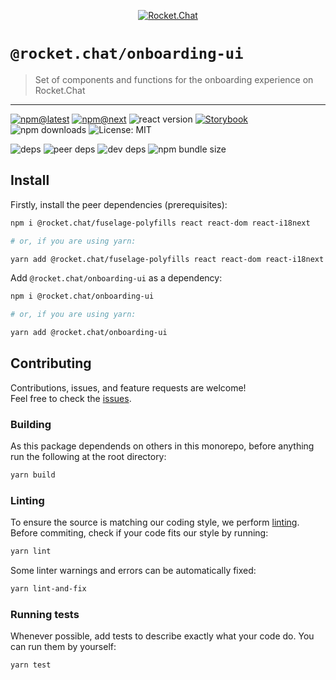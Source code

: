 <!--header-->

<p align="center">
  <a href="https://rocket.chat" title="Rocket.Chat">
    <img src="https://github.com/RocketChat/Rocket.Chat.Artwork/raw/master/Logos/2020/png/logo-horizontal-red.png" alt="Rocket.Chat" />
  </a>
</p>

# `@rocket.chat/onboarding-ui`

> Set of components and functions for the onboarding experience on Rocket.Chat

---

[![npm@latest](https://img.shields.io/npm/v/@rocket.chat/onboarding-ui/latest?style=flat-square)](https://www.npmjs.com/package/@rocket.chat/icons/v/latest) [![npm@next](https://img.shields.io/npm/v/@rocket.chat/onboarding-ui/next?style=flat-square)](https://www.npmjs.com/package/@rocket.chat/icons/v/next) ![react version](https://img.shields.io/npm/dependency-version/@rocket.chat/onboarding-ui/peer/react?style=flat-square) [![Storybook](https://cdn.jsdelivr.net/gh/storybookjs/brand@master/badge/badge-storybook.svg)](https://rocketchat.github.io/Rocket.Chat.Fuselage/onboarding-ui) ![npm downloads](https://img.shields.io/npm/dw/@rocket.chat/onboarding-ui?style=flat-square) ![License: MIT](https://img.shields.io/npm/l/@rocket.chat/onboarding-ui?style=flat-square)

![deps](https://img.shields.io/david/RocketChat/Rocket.Chat.Fuselage?path=packages%2Fonboarding-ui&style=flat-square) ![peer deps](https://img.shields.io/david/peer/RocketChat/Rocket.Chat.Fuselage?path=packages%2Fonboarding-ui&style=flat-square) ![dev deps](https://img.shields.io/david/dev/RocketChat/Rocket.Chat.Fuselage?path=packages%2Fonboarding-ui&style=flat-square) ![npm bundle size](https://img.shields.io/bundlephobia/min/@rocket.chat/onboarding-ui?style=flat-square)

<!--/header-->

## Install

<!--install-->

Firstly, install the peer dependencies (prerequisites):

```sh
npm i @rocket.chat/fuselage-polyfills react react-dom react-i18next

# or, if you are using yarn:

yarn add @rocket.chat/fuselage-polyfills react react-dom react-i18next
```

Add `@rocket.chat/onboarding-ui` as a dependency:

```sh
npm i @rocket.chat/onboarding-ui

# or, if you are using yarn:

yarn add @rocket.chat/onboarding-ui
```

<!--/install-->

## Contributing

<!--contributing(msg)-->

Contributions, issues, and feature requests are welcome!<br />
Feel free to check the [issues](https://github.com/RocketChat/Rocket.Chat.Fuselage/issues).

<!--/contributing(msg)-->

### Building

As this package dependends on others in this monorepo, before anything run the following at the root directory:

<!--yarn(build)-->

```sh
yarn build
```

<!--/yarn(build)-->

### Linting

To ensure the source is matching our coding style, we perform [linting](<https://en.wikipedia.org/wiki/Lint_(software)>).
Before commiting, check if your code fits our style by running:

<!--yarn(lint)-->

```sh
yarn lint
```

<!--/yarn(lint)-->

Some linter warnings and errors can be automatically fixed:

<!--yarn(lint-and-fix)-->

```sh
yarn lint-and-fix
```

<!--/yarn(lint-and-fix)-->

### Running tests

Whenever possible, add tests to describe exactly what your code do. You can run them by yourself:

<!--yarn(test)-->

```sh
yarn test
```

<!--/yarn(test)-->
